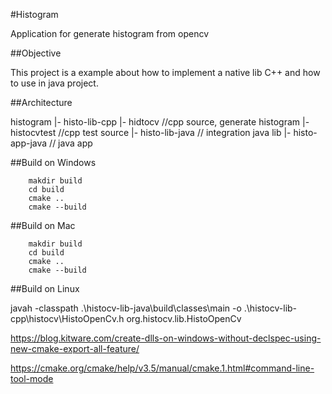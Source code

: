 #Histogram

Application for generate histogram from opencv

##Objective

This project is a example about how to implement a native lib C++ and how to use
in java project.

##Architecture

histogram
  |- histo-lib-cpp
    |- hidtocv //cpp source, generate histogram
    |- histocvtest //cpp test source
  |- histo-lib-java // integration java lib
  |- histo-app-java // java app


##Build on Windows

        makdir build
        cd build
        cmake ..
        cmake --build

##Build on Mac

        makdir build
        cd build
        cmake ..
        cmake --build

##Build on Linux


javah -classpath .\histocv-lib-java\build\classes\main -o .\histocv-lib-cpp\histocv\HistoOpenCv.h org.histocv.lib.HistoOpenCv


https://blog.kitware.com/create-dlls-on-windows-without-declspec-using-new-cmake-export-all-feature/


https://cmake.org/cmake/help/v3.5/manual/cmake.1.html#command-line-tool-mode
